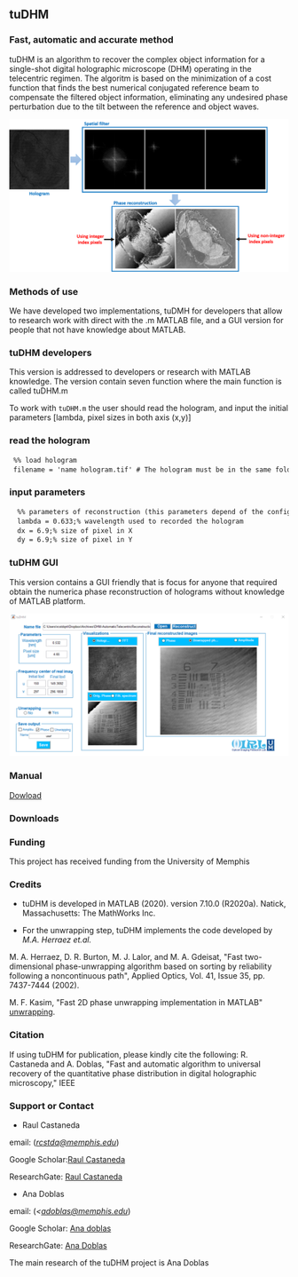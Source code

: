 ## tuDHM
### Fast, automatic and accurate method 

tuDHM is an algorithm to recover the complex object information for a single-shot digital holographic microscope (DHM) operating in the telecentric regimen. The algoritm is based on the minimization of a cost function that finds the best numerical conjugated reference beam to compensate the filtered object information, eliminating any undesired phase perturbation due to the tilt between the reference and object waves. 

<img src="images/implementation.png" alt="hi" class="inline"/>

### Methods of use

We have developed two implementations, tuDMH for developers that allow to research work with direct with the .m MATLAB file, and a GUI version for people that not have knowledge about MATLAB.

### tuDHM developers
This version is addressed to developers or research with MATLAB knowledge. The version contain seven function where the main function is called tuDHM.m


To work with `tuDHM.m` the user should read the hologram, and input the initial parameters [lambda, pixel sizes in both axis (x,y)]

### read the hologram
```markdown
 %% load hologram
 filename = 'name hologram.tif' # The hologram must be in the same folder when tuDMH is running
```

### input parameters
```markdown
  %% parameters of reconstruction (this parameters depend of the configuration setup when the hologram was recorded)  
  lambda = 0.633;% wavelength used to recorded the hologram
  dx = 6.9;% size of pixel in X
  dy = 6.9;% size of pixel in Y
```

### tuDHM GUI
This version contains a GUI friendly that is focus for anyone that required obtain the numerica phase reconstruction of holograms without knowledge of MATLAB platform. 

<img src="images/tuDHM_GUI.PNG" alt="hi" class="inline"/>

### Manual
[Dowload](https://drive.google.com/file/d/15XhSz9R1HQYQ7RUuUUGRnO17uYsaBXE5/view?usp=sharing)

### Downloads



### Funding

This project has received funding from the University of Memphis


### Credits

* tuDHM is developed in MATLAB (2020). version 7.10.0 (R2020a). Natick, Massachusetts: The MathWorks Inc.


* For the unwrapping step, tuDHM implements the code developed by *M.A. Herraez et.al.* 


M. A. Herraez, D. R. Burton, M. J. Lalor, and M. A. Gdeisat, "Fast two-dimensional phase-unwrapping algorithm based on sorting by reliability following a noncontinuous path", Applied Optics, Vol. 41, Issue 35, pp. 7437-7444 (2002).  


M. F. Kasim, "Fast 2D phase unwrapping implementation in MATLAB" [unwrapping](https://github.com/mfkasim91/unwrap_phase/).  

### Citation
If using tuDHM for publication, please kindly cite the following: R. Castaneda and A. Doblas, "Fast and automatic algorithm to universal recovery of the quantitative phase distribution in digital holographic microscopy," IEEE

### Support or Contact

* Raul Castaneda 


email: (*rcstdq@memphis.edu*)


Google Scholar:[Raul Castaneda](https://scholar.google.com/citations?user=RBtkL1oAAAAJ&hl=en)


ResearchGate: [Raul Castaneda](https://www.researchgate.net/profile/Raul_Castaneda_Quintero)


* Ana Doblas 


email: (*<adoblas@memphis.edu*)


Google Scholar: [Ana doblas](https://scholar.google.es/citations?user=PvvDEMYAAAAJ&hl=en)


ResearchGate: [Ana Doblas](https://www.researchgate.net/profile/Ana_Doblas2)


The main research of the tuDHM project is Ana Doblas 







